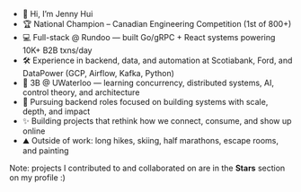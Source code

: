 - 👋 Hi, I’m Jenny Hui
- 🏆 National Champion – Canadian Engineering Competition (1st of 800+)
- 💻 Full-stack @ Rundoo — built Go/gRPC + React systems powering 10K+ B2B txns/day
- 🛠️ Experience in backend, data, and automation at Scotiabank, Ford, and DataPower (GCP, Airflow, Kafka, Python)
- 🌱 3B @ UWaterloo — learning concurrency, distributed systems, AI, control theory, and architecture
- 🚀 Pursuing backend roles focused on building systems with scale, depth, and impact
- ✨ Building projects that rethink how we connect, consume, and show up online
- ⛰️ Outside of work: long hikes, skiing, half marathons, escape rooms, and painting

Note: projects I contributed to and collaborated on are in the **Stars** section on my profile :)

<!---
jennikaka/jennikaka is a ✨ special ✨ repository because its `README.md` (this file) appears on your GitHub profile.
You can click the Preview link to take a look at your changes.
--->
